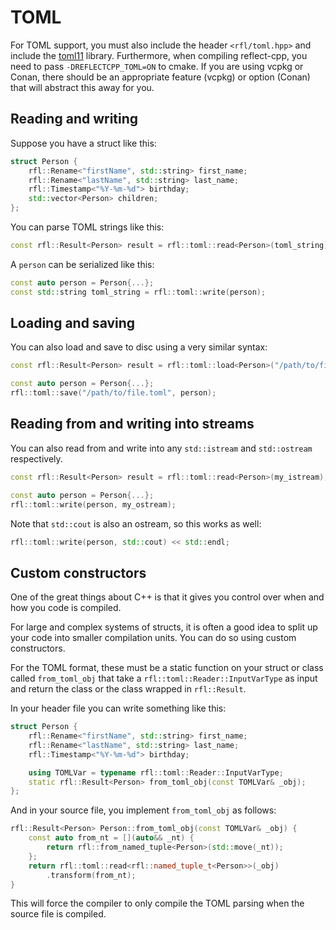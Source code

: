# TOML 

For TOML support, you must also include the header `<rfl/toml.hpp>` and include the [toml11](https://github.com/ToruNiina/toml11) library.
Furthermore, when compiling reflect-cpp, you need to pass `-DREFLECTCPP_TOML=ON` to cmake. If you are using vcpkg or Conan, there
should be an appropriate feature (vcpkg) or option (Conan) that will abstract this away for you.


## Reading and writing

Suppose you have a struct like this:

```cpp
struct Person {
    rfl::Rename<"firstName", std::string> first_name;
    rfl::Rename<"lastName", std::string> last_name;
    rfl::Timestamp<"%Y-%m-%d"> birthday;
    std::vector<Person> children;
};
```

You can parse TOML strings like this:

```cpp
const rfl::Result<Person> result = rfl::toml::read<Person>(toml_string);
```

A `person` can be serialized like this:

```cpp
const auto person = Person{...};
const std::string toml_string = rfl::toml::write(person);
```

## Loading and saving

You can also load and save to disc using a very similar syntax:

```cpp
const rfl::Result<Person> result = rfl::toml::load<Person>("/path/to/file.toml");

const auto person = Person{...};
rfl::toml::save("/path/to/file.toml", person);
```

## Reading from and writing into streams

You can also read from and write into any `std::istream` and `std::ostream` respectively.

```cpp
const rfl::Result<Person> result = rfl::toml::read<Person>(my_istream);

const auto person = Person{...};
rfl::toml::write(person, my_ostream);
```

Note that `std::cout` is also an ostream, so this works as well:

```cpp
rfl::toml::write(person, std::cout) << std::endl;
```

## Custom constructors

One of the great things about C++ is that it gives you control over
when and how you code is compiled.

For large and complex systems of structs, it is often a good idea to split up
your code into smaller compilation units. You can do so using custom constructors.

For the TOML format, these must be a static function on your struct or class called
`from_toml_obj` that take a `rfl::toml::Reader::InputVarType` as input and return
the class or the class wrapped in `rfl::Result`.

In your header file you can write something like this:

```cpp
struct Person {
    rfl::Rename<"firstName", std::string> first_name;
    rfl::Rename<"lastName", std::string> last_name;
    rfl::Timestamp<"%Y-%m-%d"> birthday;

    using TOMLVar = typename rfl::toml::Reader::InputVarType;
    static rfl::Result<Person> from_toml_obj(const TOMLVar& _obj);
};
```

And in your source file, you implement `from_toml_obj` as follows:

```cpp
rfl::Result<Person> Person::from_toml_obj(const TOMLVar& _obj) {
    const auto from_nt = [](auto&& _nt) {
        return rfl::from_named_tuple<Person>(std::move(_nt));
    };
    return rfl::toml::read<rfl::named_tuple_t<Person>>(_obj)
        .transform(from_nt);
}
```

This will force the compiler to only compile the TOML parsing when the
source file is compiled.


